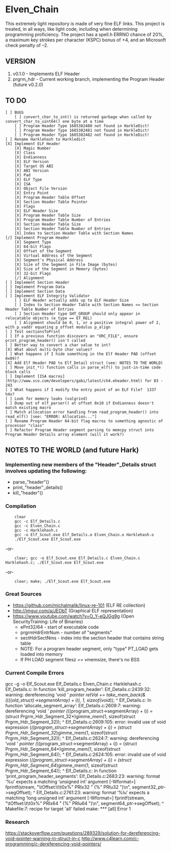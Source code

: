 # Elven_Chain
This extremely light repository is made of very fine ELF links. This project is treated, in all ways, like light code, including when determining programming proficiency. The project has a spell.h ERRNO chance of 20%, a maximum key strokes per character (KSPC) bonus of +4, and an Microsoft check penalty of –2.

## VERSION
1. v0.1.0 - Implements ELF Header
2. prgrm_hdr - Current working branch, implementing the Program Header (future v0.2.0)

## TO DO
    [ ] BUGS
        [ ] convert_char_to_int() is returned garbage when called by convert_char_to_uint64() one byte at a time
        [ ] Program Header Type 1685382480 not found in HarkleDict!
        [ ] Program Header Type 1685382481 not found in HarkleDict!
        [ ] Program Header Type 1685382482 not found in HarkleDict!
    [ ] Rename Harklehash to Harkledict
    [X] Implement ELF Header
        [X] Magic Number
        [X] Class
        [X] Endianness
        [X] ELF Version
        [X] Target OS ABI
        [X] ABI Version
        [X] Pad
        [X] ELF Type
        [X] ISA
        [X] Object File Version
        [X] Entry Point
        [X] Program Header Table Offset
        [X] Section Header Table Pointer
        [X] Flags
        [X] ELF Header Size
        [X] Program Header Table Size
        [X] Program Header Table Number of Entries
        [X] Section Header Table Size
        [X] Section Header Table Number of Entries
        [X] Index to Section Header Table with Section Names
    [/] Implement Program Header
        [X] Segment Type
        [X] 64-bit Flags
        [X] Offset of the Segment
        [X] Virtual Address of the Segment
        [X] Segment's Physical Address
        [X] Size of the Segment in File Image (bytes)
        [X] Size of the Segment in Memory (bytes)
        [X] 32-bit Flags
        [/] Alignment
    [ ] Implement Section Header
    [ ] Implement Program Data
    [ ] Implement Section Data
    [ ] Implement ELF Integrity Validator
        [ ] ELF Header actually adds up to ELF Header Size
        [ ] Index to Section Header Table with Section Names <= Section Header Table Number of Entries
        [ ] Section Header type SHT_GROUP should only appear in relocatable objects (e_type == ET_REL)
        [ ] Alignment should be 0, 1, or a positive integral power of 2, with p_vaddr equating p_offset modulus p_align
    [ ] Test sectionsToPrint
    [ ] If a previous function discovers an "ORC_FILE", ensure print_program_header() isn't called
    [ ] Better way to convert a char value to int?
    [X] What about multi-byte char values?
    [ ] What happens if I hide something in the Elf Header PAD (offset 0x09)?
    [X] Add Elf Header PAD to Elf_Detail struct (see: NOTES TO THE WORLD)
    [ ] Move init_*() function calls in parse_elf() to just-in-time code block calls
    [ ] Implement [ISA macros](http://www.sco.com/developers/gabi/latest/ch4.eheader.html) for 83 - 243
    [ ] What happens if I modify the entry point of an ELF File?  1337 h4x?
    [ ] Look for memory leaks (valgrind)
    [ ] Dump out of elf_parser() at offset 0x10 if Endianness doesn't match existing macro
    [ ] Match allocation error handling from read_program_header() into read_elf() [see: "ERROR: Allocation..."]
    [ ] Rename Program Header 64-bit flag macros to something agnostic of processor "class"
    [ ] Refactor Program Header segment parsing to memcpy struct into Program Header Details array element (will it work?)

## NOTES TO THE WORLD (and future Hark)
### Implementing new members of the "Header"_Details struct involves updating the following:
* parse_"header"()
* print_"header"_details()
* kill_"header"()
### Compilation
```
    clear
    gcc -c Elf_Details.c
    gcc -c Elven_Chain.c
    gcc -c Harklehash.c
    gcc -o Elf_Scout.exe Elf_Details.o Elven_Chain.o Harklehash.o
    ./Elf_Scout.exe Elf_Scout.exe

```
-or-
```
    clear; gcc -o Elf_Scout.exe Elf_Details.c Elven_Chain.c Harklehash.c; ./Elf_Scout.exe Elf_Scout.exe

```
-or-
```
    clear; make; ./Elf_Scout.exe Elf_Scout.exe

```
### Great Sources
* https://github.com/michalmalik/linux-re-101 (ELF RE collection)
* http://imgur.com/a/JEObT (Graphical ELF representation)
* https://www.youtube.com/watch?v=O_Y-eQJGg9g (Open SecurityTraining: Life of Binaries)
    * ePnt32/64 - start of executable code
    * prgrmHdrEntrNum - number of "segments"
    * sectHdrSectNms - index into the section header that contains string table
    * NOTE: For a program header segment, only "type" PT_LOAD gets loaded into memory
    * If PH LOAD segment filesz == vmemsize, there's no BSS
### Current Compile Errors
gcc -g -o Elf_Scout.exe Elf_Details.c Elven_Chain.c Harklehash.c
Elf_Details.c: In function ‘kill_program_header’:
Elf_Details.c:2439:32: warning: dereferencing ‘void *’ pointer
      retVal += take_mem_back(&(*(((*old_struct)->segmentArray) + i)), 1, sizeof(void*));
                                ^
Elf_Details.c: In function ‘allocate_segment_array’:
Elf_Details.c:2609:7: warning: dereferencing ‘void *’ pointer
      (*((program_struct->segmentArray) + i)) = (struct Prgrm_Hdr_Segment_32*)gimme_mem(1, sizeof(struct Prgrm_Hdr_Segment_32));
       ^
Elf_Details.c:2609:105: error: invalid use of void expression
      (*((program_struct->segmentArray) + i)) = (struct Prgrm_Hdr_Segment_32*)gimme_mem(1, sizeof(struct Prgrm_Hdr_Segment_32));
                                                                                                         ^
Elf_Details.c:2624:7: warning: dereferencing ‘void *’ pointer
      (*((program_struct->segmentArray) + i)) = (struct Prgrm_Hdr_Segment_64*)gimme_mem(1, sizeof(struct Prgrm_Hdr_Segment_64));
       ^
Elf_Details.c:2624:105: error: invalid use of void expression
      (*((program_struct->segmentArray) + i)) = (struct Prgrm_Hdr_Segment_64*)gimme_mem(1, sizeof(struct Prgrm_Hdr_Segment_64));
                                                                                                         ^
Elf_Details.c: In function ‘print_program_header_segments’:
Elf_Details.c:2683:23: warning: format ‘%u’ expects a matching ‘unsigned int’ argument [-Wformat=]
       fprintf(stream, "\tOffset:\t\t0x%" PRIx32 " (%" PRIu32 ")\n", segment32_ptr->segOffset);
                       ^
Elf_Details.c:2761:23: warning: format ‘%lu’ expects a matching ‘long unsigned int’ argument [-Wformat=]
       fprintf(stream, "\tOffset:\t\t0x%" PRIx64 " (%" PRIu64 ")\n", segment64_ptr->segOffset);
                       ^
Makefile:7: recipe for target 'all' failed
make: *** [all] Error 1

### Research
https://stackoverflow.com/questions/289329/solution-for-dereferencing-void-pointer-warning-in-struct-in-c
http://www.c4learn.com/c-programming/c-dereferencing-void-pointers/

